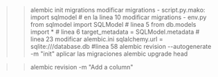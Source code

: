 >> alembic init migrations
modificar migrations - script.py.mako:
    import sqlmodel  # en la linea 10
modificar migrations - env.py
    from sqlmodel import SQLModel # linea 5
    from db.models import *   # linea 6
    target_metadata = SQLModel.metadata # linea 23
modificar alembic.ini 
    sqlalchemy.url = sqlite:///database.db #linea 58
>> alembic revision --autogenerate -m "init"
aplicar las migraciones
>> alembic upgrade head

>> alembic revision -m "Add a column"